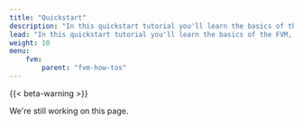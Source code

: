 ```yaml
---
title: "Quickstart"
description: "In this quickstart tutorial you'll learn the basics of the FVM, how to create and compile a contract using Hardhat, and deploy it onto the FVM testnet."
lead: "In this quickstart tutorial you'll learn the basics of the FVM, how to create and compile a contract using Hardhat, and deploy it onto the FVM testnet."
weight: 10
menu:
    fvm:
        parent: "fvm-how-tos"
---
```


{{< beta-warning >}}

We're still working on this page.

<!-- - A quick refresher of the FVM, for folks who haven't read the introduction. -->
<!-- - How to create a Hello world-like contract in Remix. -->
<!-- - Compile and deploy that contract onto the FVM testnet. -->
<!-- - Call the contract using Metamask, or something like that. -->
